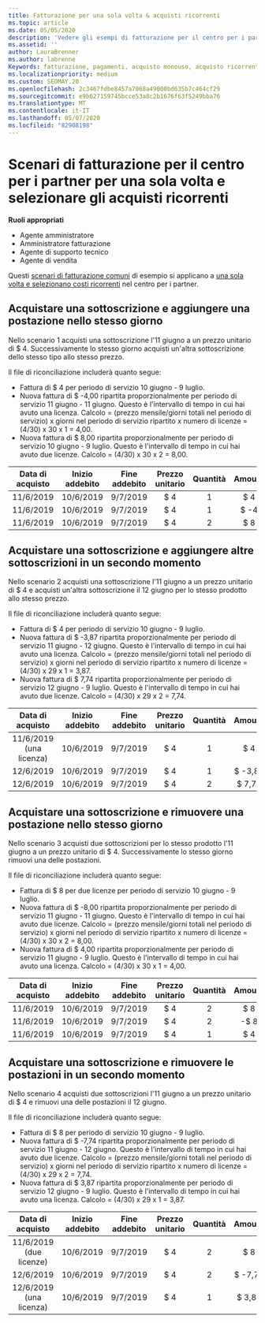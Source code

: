 ```yaml
---
title: Fatturazione per una sola volta & acquisti ricorrenti
ms.topic: article
ms.date: 05/05/2020
description: 'Vedere gli esempi di fatturazione per il centro per i partner per una sola volta e selezionare gli acquisti ricorrenti: quando si acquistano sottoscrizioni, aggiungere altre sottoscrizioni, aggiungere o rimuovere postazioni.'
ms.assetid: ''
author: LauraBrenner
ms.author: labrenne
Keywords: fatturazione, pagamenti, acquisto monouso, acquisto ricorrente, sottoscrizioni, postazioni
ms.localizationpriority: medium
ms.custom: SEOMAY.20
ms.openlocfilehash: 2c3467fdbe8457a7068a49000bd635b7c464cf29
ms.sourcegitcommit: e9b627159745bcce53a8c2b1676f63f5249bba76
ms.translationtype: MT
ms.contentlocale: it-IT
ms.lasthandoff: 05/07/2020
ms.locfileid: "82908198"
---
```

# <a name="partner-center-billing-scenarios-for-one-time-and-select-recurring-purchases"></a>Scenari di fatturazione per il centro per i partner per una sola volta e selezionare gli acquisti ricorrenti

**Ruoli appropriati**

- Agente amministratore
- Amministratore fatturazione
- Agente di supporto tecnico
- Agente di vendita

Questi [scenari di fatturazione comuni](common-billing-scenarios.md) di esempio si applicano a [una sola volta e selezionano costi ricorrenti](one-time-and-recurring-billing.md) nel centro per i partner.

## <a name="purchase-a-subscription-and-add-a-seat-on-the-same-day"></a>Acquistare una sottoscrizione e aggiungere una postazione nello stesso giorno

Nello scenario 1 acquisti una sottoscrizione l'11 giugno a un prezzo unitario di $ 4. Successivamente lo stesso giorno acquisti un'altra sottoscrizione dello stesso tipo allo stesso prezzo.

Il file di riconciliazione includerà quanto segue:

- Fattura di $ 4 per periodo di servizio 10 giugno - 9 luglio.
- Nuova fattura di $ -4,00 ripartita proporzionalmente per periodo di servizio 11 giugno - 11 giugno. Questo è l'intervallo di tempo in cui hai avuto una licenza. Calcolo = (prezzo mensile/giorni totali nel periodo di servizio) x giorni nel periodo di servizio ripartito x numero di licenze = (4/30) x 30 x 1 = 4,00.
- Nuova fattura di $ 8,00 ripartita proporzionalmente per periodo di servizio 10 giugno - 9 luglio. Questo è l'intervallo di tempo in cui hai avuto due licenze. Calcolo = (4/30) x 30 x 2 = 8,00.

|**Data di acquisto**   |**Inizio addebito** |**Fine addebito**  |**Prezzo unitario**  |**Quantità**  |**Amount** |**Tipo di addebito** |
|:------:|:------:|:------:|:------:|:------:|:------:|:-----:|
|11/6/2019      |10/6/2019   |9/7/2019         |$ 4                |1                 |$ 4            |Nuova         |
|11/6/2019     | 10/6/2019    |9/7/2019        |$ 4        |1        | $ -4       |addQuantity           |
|11/6/2019     | 10/6/2019    |9/7/2019        |$ 4        | 2      |$ 8         |addQuantity           |

## <a name="purchase-a-subscription-and-add-more-subscriptions-later"></a>Acquistare una sottoscrizione e aggiungere altre sottoscrizioni in un secondo momento

Nello scenario 2 acquisti una sottoscrizione l'11 giugno a un prezzo unitario di $ 4 e acquisti un'altra sottoscrizione il 12 giugno per lo stesso prodotto allo stesso prezzo.

Il file di riconciliazione includerà quanto segue:

- Fattura di $ 4 per periodo di servizio 10 giugno - 9 luglio.
- Nuova fattura di $ -3,87 ripartita proporzionalmente per periodo di servizio 11 giugno - 12 giugno. Questo è l'intervallo di tempo in cui hai avuto una licenza. Calcolo = (prezzo mensile/giorni totali nel periodo di servizio) x giorni nel periodo di servizio ripartito x numero di licenze = (4/30) x 29 x 1 = 3,87.
- Nuova fattura di $ 7,74 ripartita proporzionalmente per periodo di servizio 12 giugno - 9 luglio. Questo è l'intervallo di tempo in cui hai avuto due licenze. Calcolo = (4/30) x 29 x 2 = 7,74.

|**Data di acquisto**   |**Inizio addebito** |**Fine addebito**  |**Prezzo unitario**  |**Quantità**  |**Amount** |**Tipo di addebito** |
|:------:|:------:|:------:|:------:|:------:|:------:|:-----:|
|11/6/2019 (una licenza)     |10/6/2019   |9/7/2019         |$ 4         |1        |$ 4            |Nuova         |
|12/6/2019     | 10/6/2019    |9/7/2019        |$ 4        |1        | $ -3,87       |addQuantity           |
|12/6/2019     | 10/6/2019    |9/7/2019        |$ 4        | 2      |$ 7,74       |addQuantity           |

## <a name="purchase-a-subscription-and-remove-a-seat-on-the-same-day"></a>Acquistare una sottoscrizione e rimuovere una postazione nello stesso giorno

Nello scenario 3 acquisti due sottoscrizioni per lo stesso prodotto l'11 giugno a un prezzo unitario di $ 4. Successivamente lo stesso giorno rimuovi una delle postazioni.  

Il file di riconciliazione includerà quanto segue:

- Fattura di $ 8 per due licenze per periodo di servizio 10 giugno - 9 luglio.
- Nuova fattura di $ -8,00 ripartita proporzionalmente per periodo di servizio 11 giugno - 11 giugno. Questo è l'intervallo di tempo in cui hai avuto due licenze. Calcolo = (prezzo mensile/giorni totali nel periodo di servizio) x giorni nel periodo di servizio ripartito x numero di licenze = (4/30) x 30 x 2 = 8,00.
- Nuova fattura di $ 4,00 ripartita proporzionalmente per periodo di servizio 11 giugno - 9 luglio. Questo è l'intervallo di tempo in cui hai avuto una licenza. Calcolo = (4/30) x 30 x 1 = 4,00.

|**Data di acquisto**   |**Inizio addebito** |**Fine addebito**  |**Prezzo unitario**  |**Quantità**  |**Amount** |**Tipo di addebito** |
|:------:|:------:|:------:|:------:|:------:|:------:|:-----:|
|11/6/2019      |10/6/2019   |9/7/2019         |$ 4                |2                 |$ 8            |Nuova         |
|11/6/2019     | 10/6/2019    |9/7/2019        |$ 4        |2        | -$ 8       |removeQuantity           |
|11/6/2019     | 10/6/2019    |9/7/2019        |$ 4        | 1      |$ 4         |removeQuantity           |

## <a name="purchase-a-subscription-and-remove-seats-later"></a>Acquistare una sottoscrizione e rimuovere le postazioni in un secondo momento

Nello scenario 4 acquisti due sottoscrizioni l'11 giugno a un prezzo unitario di $ 4 e rimuovi una delle postazioni il 12 giugno.

Il file di riconciliazione includerà quanto segue:

- Fattura di $ 8 per periodo di servizio 10 giugno - 9 luglio.
- Nuova fattura di $ -7,74 ripartita proporzionalmente per periodo di servizio 11 giugno - 12 giugno. Questo è l'intervallo di tempo in cui hai avuto due licenze. Calcolo = (prezzo mensile/giorni totali nel periodo di servizio) x giorni nel periodo di servizio ripartito x numero di licenze = (4/30) x 29 x 2 = 7,74.
- Nuova fattura di $ 3,87 ripartita proporzionalmente per periodo di servizio 12 giugno - 9 luglio. Questo è l'intervallo di tempo in cui hai avuto una licenza. Calcolo = (4/30) x 29 x 1 = 3,87.

|**Data di acquisto**   |**Inizio addebito** |**Fine addebito**  |**Prezzo unitario**  |**Quantità**  |**Amount** |**Tipo di addebito** |
|:------:|:------:|:------:|:------:|:------:|:------:|:-----:|
|11/6/2019 (due licenze)     |10/6/2019   |9/7/2019         |$ 4         |2        |$ 8       |Nuova       |
|12/6/2019     | 10/6/2019    |9/7/2019        |$ 4        |2        | $ -7,74       |removeQuantity           |
|12/6/2019 (una licenza)    | 10/6/2019    |9/7/2019   |$ 4    |1      |$ 3,87    |removeQuantity |
